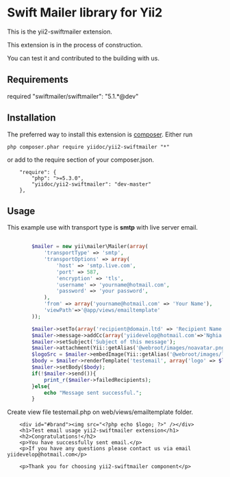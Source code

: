 Swift Mailer library for Yii2
================
This is the yii2-swiftmailer extension.

This extension is in the process of construction.

You can test it and contributed to the building with us.

Requirements
------------

required "swiftmailer/swiftmailer": "5.1.*@dev"

Installation 
------------
The preferred way to install this extension is [composer](http://getcomposer.org/download/).
Either run
```
php composer.phar require yiidoc/yii2-swiftmailer "*"
```
or add to the require section of your composer.json.
```
    "require": {
        "php": ">=5.3.0",
        "yiidoc/yii2-swiftmailer": "dev-master"
    },
```
Usage
------------

This example use with transport type is **smtp** with live server email.

```php
    
        $mailer = new yii\mailer\Mailer(array(
            'transportType' => 'smtp',
            'transportOptions' => array(
                'host' => 'smtp.live.com',
                'port' => 587,
                'encryption' => 'tls',
                'username' => 'yourname@hotmail.com',
                'password' => 'your password',
            ),
            'from' => array('yourname@hotmail.com' => 'Your Name'),
            'viewPath'=>'@app/views/emailtemplate'
        ));

        $mailer->setTo(array('recipient@domain.ltd' => 'Recipient Name'));
        $mailer->message->addCc(array('yiidevelop@hotmail.com'=>'Nghia Nguyen'));
        $mailer->setSubject('Subject of this message');
        $mailer->attachment(Yii::getAlias('@webroot/images/noavatar.png'));
        $logoSrc = $mailer->embedImage(Yii::getAlias('@webroot/images/logo.png'), 'brand.png');
        $body = $mailer->renderTemplate('testemail', array('logo' => $logoSrc));
        $mailer->setBody($body);
        if(!$mailer->send()){
            print_r($mailer->failedRecipients);
        }else{
            echo "Message sent successful.";
        }
```
Create view file testemail.php on web/views/emailtemplate folder.

```
    <div id="#brand"><img src="<?php echo $logo; ?>" /></div>
    <h1>Test email usage yii2-swiftmailer extension</h1>
    <h2>Congratulations!</h2>
    <p>You have successfully sent email.</p>
    <p>If you have any questions please contact us via email yiidevelop@hotmail.com</p>

    <p>Thank you for choosing yii2-swiftmailer component</p>
```


